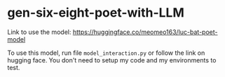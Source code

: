 # gen-six-eight-poet-with-LLM

Link to use the model: https://huggingface.co/meomeo163/luc-bat-poet-model

To use this model, run file `model_interaction.py` or follow the link on hugging face. You don't need to setup my code and my environments to test.
